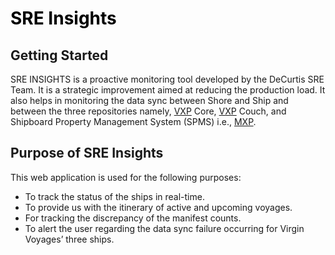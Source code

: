 # <p1 style="color:black;">**SRE Insights**</p1>

## Getting Started

SRE INSIGHTS is a proactive monitoring tool developed by the DeCurtis SRE Team. It is a strategic improvement aimed at reducing the production load. It also helps in monitoring the data sync between Shore and Ship and between the three repositories namely, [VXP](/sre_manual/global_glossary/#vxp "Virgin eXperience Platform") Core, [VXP](/sre_manual/global_glossary/#vxp "Virgin eXperience Platform") Couch, and Shipboard Property Management System (SPMS) i.e., [MXP](/sre_manual/global_glossary/#mxp "Marine Exchange Platform"). 

## Purpose of SRE Insights

This web application is used for the following purposes:

- To track the status of the ships in real-time. 
- To provide us with the itinerary of active and upcoming voyages.
- For tracking the discrepancy of the manifest counts. 
- To alert the user regarding the data sync failure occurring for Virgin Voyages’ three ships.